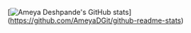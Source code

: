 [![Ameya Deshpande's GitHub stats](https://github-readme-stats.vercel.app/api?username=AmeyaDGit&show_icons=true&theme=gruvbox)] (https://github.com/AmeyaDGit/github-readme-stats)